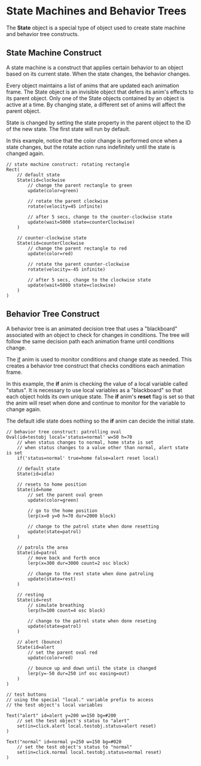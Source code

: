 # State Machines and Behavior Trees

The **State** object is a special type of object used to create state machine and behavior tree constructs.  

## State Machine Construct

A state machine is a construct that applies certain behavior to an object based on its current state.  When the state changes, the behavior changes.

Every object maintains a list of anims that are updated each animation frame. The State object is an invisible object that defers its anim's effects to its parent object.  Only one of the State objects contained by an object is active at a time. By changing state, a different set of anims will affect the parent object.

State is changed by setting the state property in the parent object to the ID of the new state. The first state will run by default.  

In this example, notice that the color change is performed once when a state changes, but the rotate action runs indefinitely until the state is changed again.

```script
// state machine construct: rotating rectangle
Rect(
    // default state
    State(id=clockwise
        // change the parent rectangle to green
        update(color=green)

        // rotate the parent clockwise 
        rotate(velocity=45 infinite) 

        // after 5 secs, change to the counter-clockwise state
        update(wait=5000 state=counterClockwise)
    )

    // counter-clockwise state
    State(id=counterClockwise
        // change the parent rectangle to red
        update(color=red)

        // rotate the parent counter-clockwise 
        rotate(velocity=-45 infinite) 

        // after 5 secs, change to the clockwise state
        update(wait=5000 state=clockwise)
    )
)

```

## Behavior Tree Construct

A behavior tree is an animated decision tree that uses a "blackboard" associated with an object to check for changes in conditions.  The tree will follow the same decision path each animation frame until conditions change.

The [if](./anims.md#if) anim is used to monitor conditions and change state as needed.  This creates a behavior tree construct that checks conditions each animation frame.

In this example, the **if** anim is checking the value of a local variable called "status".  It is necessary to use local variables as a "blackboard" so that each object holds its own unique state.  The **if** anim's **reset** flag is set so that the anim will reset when done and continue to monitor for the variable to change again.

The default idle state does nothing so the **if** anim can decide the initial state.

```script
// behavior tree construct: patrolling oval
Oval(id=testobj local='status=normal' w=50 h=70
    // when status changes to normal, home state is set
    // when status changes to a value other than normal, alert state is set
    if('status=normal' true=home false=alert reset local)

    // default state
    State(id=idle)

    // resets to home position
    State(id=home 
        // set the parent oval green
        update(color=green)

        // go to the home position
        lerp(x=0 y=0 h=70 dur=2000 block)

        // change to the patrol state when done resetting
        update(state=patrol) 
    )

    // patrols the area
    State(id=patrol 
        // move back and forth once
        lerp(x=300 dur=3000 count=2 osc block) 

        // change to the rest state when done patroling
        update(state=rest) 
    )

    // resting
    State(id=rest 
        // simulate breathing
        lerp(h=100 count=4 osc block)

        // change to the patrol state when done reseting
        update(state=patrol) 
    )

    // alert (bounce)
    State(id=alert 
        // set the parent oval red
        update(color=red)

        // bounce up and down until the state is changed 
        lerp(y=-50 dur=250 inf osc easing=out) 
    )
)

// test buttons
// using the special "local." variable prefix to access 
// the test object's local variables

Text("alert" id=alert y=200 w=150 bg=#200
    // set the test object's status to "alert"
    set(in=click.alert local.testobj.status=alert reset)
)

Text("normal" id=normal y=250 w=150 bg=#020
    // set the test object's status to "normal"
    set(in=click.normal local.testobj.status=normal reset)
)
```
